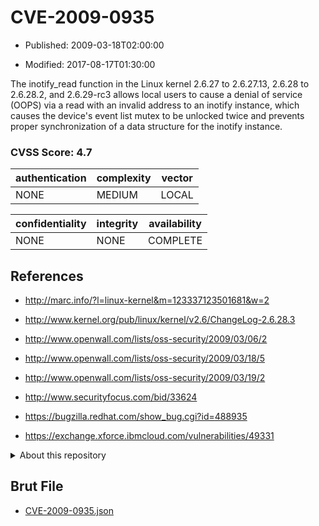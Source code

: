 # CVE-2009-0935

- Published: 2009-03-18T02:00:00

- Modified: 2017-08-17T01:30:00

The inotify_read function in the Linux kernel 2.6.27 to 2.6.27.13, 2.6.28 to 2.6.28.2, and 2.6.29-rc3 allows local users to cause a denial of service (OOPS) via a read with an invalid address to an inotify instance, which causes the device's event list mutex to be unlocked twice and prevents proper synchronization of a data structure for the inotify instance.

### CVSS Score: **4.7**

| authentication | complexity | vector |
| --- | --- | --- |
| NONE | MEDIUM | LOCAL |

| confidentiality | integrity | availability |
| --- | --- | --- |
| NONE | NONE | COMPLETE |

## References

* http://marc.info/?l=linux-kernel&m=123337123501681&w=2

* http://www.kernel.org/pub/linux/kernel/v2.6/ChangeLog-2.6.28.3

* http://www.openwall.com/lists/oss-security/2009/03/06/2

* http://www.openwall.com/lists/oss-security/2009/03/18/5

* http://www.openwall.com/lists/oss-security/2009/03/19/2

* http://www.securityfocus.com/bid/33624

* https://bugzilla.redhat.com/show_bug.cgi?id=488935

* https://exchange.xforce.ibmcloud.com/vulnerabilities/49331

<details>
<summary>About this repository</summary> 

  This repository is part of the project [Live Hack CVE](https://github.com/Live-Hack-CVE). Main website can be found [www.live-hack.org](https://www.live-hack.org) 
  
  Made by [Sn0wAlice](https://github.com/Sn0wAlice) for the people that care about security and need to have a feed of the latest CVEs. Hope you enjoy it, don't forget to star the repo and follow me on [Twitter](https://twitter.com/Sn0wAlice) and [Github](https://github.com/Sn0wAlice). And that is my [personnal website](https://www.alice-snow.me/)

  - [Home Page](https://github.com/Live-Hack-CVE)
  - [Framework](https://github.com/Live-Hack-CVE/cve-framework)
  - [CVE database](https://github.com/Live-Hack-CVE/full_database)
  - [Changelog](https://github.com/Live-Hack-CVE/Changelog)
</details>

## Brut File

* [CVE-2009-0935.json](https://raw.githubusercontent.com/Live-Hack-CVE/full_database/main/cves/2009/CVE-2009-0935.json)

